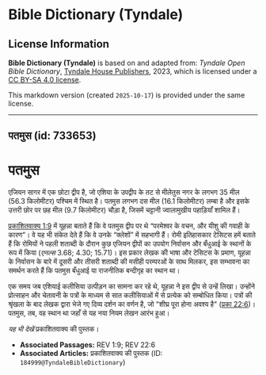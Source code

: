 # Bible Dictionary (Tyndale)

## License Information

**Bible Dictionary (Tyndale)** is based on and adapted from: _Tyndale Open Bible Dictionary_, [Tyndale House Publishers](https://tyndaleopenresources.com/), 2023, which is licensed under a [CC BY-SA 4.0 license](https://creativecommons.org/licenses/by-sa/4.0/legalcode.en).

This markdown version (created `2025-10-17`) is provided under the same license.



--------------------------------

## पतमुस (id: 733653)

पतमुस
=====

एजियन सागर में एक छोटा द्वीप है, जो एशिया के उपद्वीप के तट से मीलेतुस नगर के लगभग 35 मील (56\.3 किलोमीटर) पश्चिम में स्थित है। पतमुस लगभग दस मील (16\.1 किलोमीटर) लम्बा है और इसके उत्तरी छोर पर छह मील (9\.7 किलोमीटर) चौड़ा है, जिसमें चट्टानी ज्वालामुखीय पहाड़ियाँ शामिल हैं।

[प्रकाशितवाक्य 1:9](https://ref.ly/Rev1:9) में यूहन्ना बताते हैं कि वे पतमुस द्वीप पर थे “परमेश्वर के वचन, और यीशु की गवाही के कारण”। वे यह भी संकेत देते हैं कि वे उनके “क्लेशों” में सहभागी हैं। रोमी इतिहासकार टेसिटस हमें बताते हैं कि रोमियों ने पहली शताब्दी के दौरान कुछ एजियन द्वीपों का उपयोग निर्वासन और बँधुआई के स्थानों के रूप में किया (*एनल्स* 3\.68; 4\.30; 15\.71\)। इस प्रकार लेखक की भाषा और टेसिटस के प्रमाण, यूहन्ना के निर्वासन के बारे में दूसरी और तीसरी शताब्दी की मसीही परम्परओं के साथ मिलकर, इस सम्भावना का समर्थन करते हैं कि पतमुस बँधुआई या राजनीतिक बन्दीगृह का स्थान था।

एक समय जब एशियाई कलीसिया उत्पीड़न का सामना कर रहे थे, यूहन्ना ने इस द्वीप से उन्हें लिखा। उन्होंने प्रोत्साहन और चेतावनी के पत्रों के माध्यम से सात कलीसियाओं में से प्रत्येक को सम्बोधित किया। पत्रों की श्रृंखला के बाद लेखक द्वारा भेजे गए दिव्य दर्शन का वर्णन है, जो "शीघ्र पूरा होना अवश्य है" ([प्रका 22:6](https://ref.ly/Rev22:6))। पतमुस, तब, वह स्थान था जहाँ से यह नया नियम लेखन आरंभ हुआ।

*यह भी देखें* प्रकाशितवाक्य की पुस्तक।

* **Associated Passages:** REV 1:9; REV 22:6
* **Associated Articles:** प्रकाशितवाक्य की पुस्तक (ID: `184999@TyndaleBibleDictionary`)

